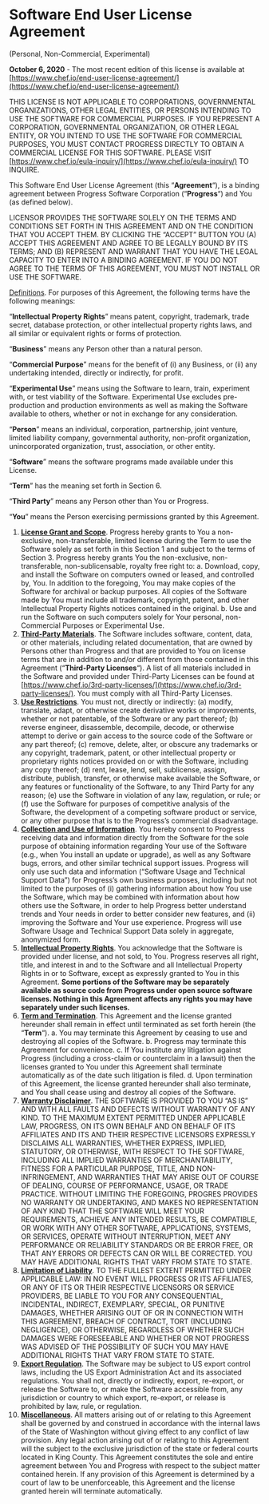 # Software End User License Agreement
(Personal, Non-Commercial, Experimental)

**October 6, 2020** - The most recent edition of this license is available at [https://www.chef.io/end-user-license-agreement/](https://www.chef.io/end-user-license-agreement/)

THIS LICENSE IS NOT APPLICABLE TO CORPORATIONS, GOVERNMENTAL ORGANIZATIONS, OTHER LEGAL ENTITIES, OR PERSONS INTENDING TO USE THE SOFTWARE FOR COMMERCIAL PURPOSES. IF YOU REPRESENT A CORPORATION, GOVERNMENTAL ORGANIZATION, OR OTHER LEGAL ENTITY, OR YOU INTEND TO USE THE SOFTWARE FOR COMMERCIAL PURPOSES, YOU MUST CONTACT PROGRESS DIRECTLY TO OBTAIN A COMMERCIAL LICENSE FOR THIS SOFTWARE. PLEASE VISIT [https://www.chef.io/eula-inquiry/](https://www.chef.io/eula-inquiry/) TO INQUIRE.

This Software End User License Agreement (this “**Agreement**“), is a binding agreement between Progress Software Corporation (“**Progress**“) and You (as defined below).

LICENSOR PROVIDES THE SOFTWARE SOLELY ON THE TERMS AND CONDITIONS SET FORTH IN THIS AGREEMENT AND ON THE CONDITION THAT YOU ACCEPT THEM. BY CLICKING THE “ACCEPT” BUTTON YOU (A) ACCEPT THIS AGREEMENT AND AGREE TO BE LEGALLY BOUND BY ITS TERMS; AND (B) REPRESENT AND WARRANT THAT YOU HAVE THE LEGAL CAPACITY TO ENTER INTO A BINDING AGREEMENT. IF YOU DO NOT AGREE TO THE TERMS OF THIS AGREEMENT, YOU MUST NOT INSTALL OR USE THE SOFTWARE.

<u>Definitions</u>. For purposes of this Agreement, the following terms have the following meanings:

“**Intellectual Property Rights**” means patent, copyright, trademark, trade secret, database protection, or other intellectual property rights laws, and all similar or equivalent rights or forms of protection.

“**Business**” means any Person other than a natural person.

“**Commercial Purpose**” means for the benefit of (i) any Business, or (ii) any undertaking intended, directly or indirectly, for profit.

“**Experimental Use**” means using the Software to learn, train, experiment with, or test viability of the Software. Experimental Use excludes pre-production and production environments as well as making the Software available to others, whether or not in exchange for any consideration.

“**Person**” means an individual, corporation, partnership, joint venture, limited liability company, governmental authority, non-profit organization, unincorporated organization, trust, association, or other entity.

“**Software**” means the software programs made available under this License.

“**Term**” has the meaning set forth in Section 6.

“**Third Party**” means any Person other than You or Progress.

“**You**” means the Person exercising permissions granted by this Agreement.

1.  **<u>License Grant and Scope</u>**. Progress hereby grants to You a non-exclusive, non-transferable, limited license during the Term to use the Software solely as set forth in this Section 1 and subject to the terms of Section 3\. Progress hereby grants You the non-exclusive, non-transferable, non-sublicensable, royalty free right to:
    a.  Download, copy, and install the Software on computers owned or leased, and controlled by, You. In addition to the foregoing, You may make copies of the Software for archival or backup purposes. All copies of the Software made by You must include all trademark, copyright, patent, and other Intellectual Property Rights notices contained in the original.
    b.  Use and run the Software on such computers solely for Your personal, non-Commercial Purposes or Experimental Use.
2.  **<u>Third-Party Materials</u>**. The Software includes software, content, data, or other materials, including related documentation, that are owned by Persons other than Progress and that are provided to You on license terms that are in addition to and/or different from those contained in this Agreement (“**Third-Party Licenses**“). A list of all materials included in the Software and provided under Third-Party Licenses can be found at [https://www.chef.io/3rd-party-licenses/](https://www.chef.io/3rd-party-licenses/). You must comply with all Third-Party Licenses.
3.  **<u>Use Restrictions</u>**. You must not, directly or indirectly: (a) modify, translate, adapt, or otherwise create derivative works or improvements, whether or not patentable, of the Software or any part thereof; (b) reverse engineer, disassemble, decompile, decode, or otherwise attempt to derive or gain access to the source code of the Software or any part thereof; (c) remove, delete, alter, or obscure any trademarks or any copyright, trademark, patent, or other intellectual property or proprietary rights notices provided on or with the Software, including any copy thereof; (d) rent, lease, lend, sell, sublicense, assign, distribute, publish, transfer, or otherwise make available the Software, or any features or functionality of the Software, to any Third Party for any reason; (e) use the Software in violation of any law, regulation, or rule; or (f) use the Software for purposes of competitive analysis of the Software, the development of a competing software product or service, or any other purpose that is to the Progress’s commercial disadvantage.
4.  **<u>Collection and Use of Information</u>**. You hereby consent to Progress receiving data and information directly from the Software for the sole purpose of obtaining information regarding Your use of the Software (e.g., when You install an update or upgrade), as well as any Software bugs, errors, and other similar technical support issues. Progress will only use such data and information (“Software Usage and Technical Support Data”) for Progress’s own business purposes, including but not limited to the purposes of (i) gathering information about how You use the Software, which may be combined with information about how others use the Software, in order to help Progress better understand trends and Your needs in order to better consider new features, and (ii) improving the Software and Your use experience. Progress will use Software Usage and Technical Support Data solely in aggregate, anonymized form.
5.  **<u>Intellectual Property Rights</u>**. You acknowledge that the Software is provided under license, and not sold, to You. Progress reserves all right, title, and interest in and to the Software and all Intellectual Property Rights in or to Software, except as expressly granted to You in this Agreement. **Some portions of the Software may be separately available as source code from Progress under open source software licenses. Nothing in this Agreement affects any rights you may have separately under such licenses.**
6.  **<u>Term and Termination</u>**. This Agreement and the license granted hereunder shall remain in effect until terminated as set forth herein (the “**Term**“).
    a.  You may terminate this Agreement by ceasing to use and destroying all copies of the Software.
    b.  Progress may terminate this Agreement for convenience.
    c.  If You institute any litigation against Progress (including a cross-claim or counterclaim in a lawsuit) then the licenses granted to You under this Agreement shall terminate automatically as of the date such litigation is filed.
    d.  Upon termination of this Agreement, the license granted hereunder shall also terminate, and You shall cease using and destroy all copies of the Software.
7.  **<u>Warranty Disclaimer</u>**. THE SOFTWARE IS PROVIDED TO YOU “AS IS” AND WITH ALL FAULTS AND DEFECTS WITHOUT WARRANTY OF ANY KIND. TO THE MAXIMUM EXTENT PERMITTED UNDER APPLICABLE LAW, PROGRESS, ON ITS OWN BEHALF AND ON BEHALF OF ITS AFFILIATES AND ITS AND THEIR RESPECTIVE LICENSORS EXPRESSLY DISCLAIMS ALL WARRANTIES, WHETHER EXPRESS, IMPLIED, STATUTORY, OR OTHERWISE, WITH RESPECT TO THE SOFTWARE, INCLUDING ALL IMPLIED WARRANTIES OF MERCHANTABILITY, FITNESS FOR A PARTICULAR PURPOSE, TITLE, AND NON-INFRINGEMENT, AND WARRANTIES THAT MAY ARISE OUT OF COURSE OF DEALING, COURSE OF PERFORMANCE, USAGE, OR TRADE PRACTICE. WITHOUT LIMITING THE FOREGOING, PROGRES PROVIDES NO WARRANTY OR UNDERTAKING, AND MAKES NO REPRESENTATION OF ANY KIND THAT THE SOFTWARE WILL MEET YOUR REQUIREMENTS, ACHIEVE ANY INTENDED RESULTS, BE COMPATIBLE, OR WORK WITH ANY OTHER SOFTWARE, APPLICATIONS, SYSTEMS, OR SERVICES, OPERATE WITHOUT INTERRUPTION, MEET ANY PERFORMANCE OR RELIABILITY STANDARDS OR BE ERROR FREE, OR THAT ANY ERRORS OR DEFECTS CAN OR WILL BE CORRECTED. YOU MAY HAVE ADDITIONAL RIGHTS THAT VARY FROM STATE TO STATE.
8.  **<u>Limitation of Liability</u>**. TO THE FULLEST EXTENT PERMITTED UNDER APPLICABLE LAW: IN NO EVENT WILL PROGRESS OR ITS AFFILIATES, OR ANY OF ITS OR THEIR RESPECTIVE LICENSORS OR SERVICE PROVIDERS, BE LIABLE TO YOU FOR ANY CONSEQUENTIAL, INCIDENTAL, INDIRECT, EXEMPLARY, SPECIAL, OR PUNITIVE DAMAGES, WHETHER ARISING OUT OF OR IN CONNECTION WITH THIS AGREEMENT, BREACH OF CONTRACT, TORT (INCLUDING NEGLIGENCE), OR OTHERWISE, REGARDLESS OF WHETHER SUCH DAMAGES WERE FORESEEABLE AND WHETHER OR NOT PROGRESS WAS ADVISED OF THE POSSIBILITY OF SUCH YOU MAY HAVE ADDITIONAL RIGHTS THAT VARY FROM STATE TO STATE.
9.  **<u>Export Regulation</u>**. The Software may be subject to US export control laws, including the US Export Administration Act and its associated regulations. You shall not, directly or indirectly, export, re-export, or release the Software to, or make the Software accessible from, any jurisdiction or country to which export, re-export, or release is prohibited by law, rule, or regulation.
10.  **<u>Miscellaneous</u>**. All matters arising out of or relating to this Agreement shall be governed by and construed in accordance with the internal laws of the State of Washington without giving effect to any conflict of law provision. Any legal action arising out of or relating to this Agreement will the subject to the exclusive jurisdiction of the state or federal courts located in King County. This Agreement constitutes the sole and entire agreement between You and Progress with respect to the subject matter contained herein. If any provision of this Agreement is determined by a court of law to be unenforceable, this Agreement and the license granted herein will terminate automatically.
